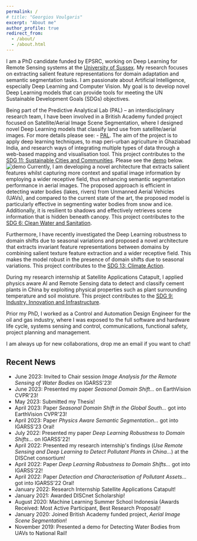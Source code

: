 ```yaml
---
permalink: /
# title: "Georgios Voulgaris"
excerpt: "About me"
author_profile: true
redirect_from:
  - /about/
  - /about.html
---
```


I am a PhD candidate funded by EPSRC, working on Deep Learning for Remote Sensing systems at the [University of Sussex](https://profiles.sussex.ac.uk/p188305-georgios-voulgaris). My research focuses on extracting salient feature representations for domain adaptation and semantic segmentation tasks. I am passionate about Artificial Intelligence, especially Deep Learning and Computer Vision. My goal is to develop novel Deep Learning models that can provide tools for meeting the UN Sustainable Development Goals (SDGs) objectives.

Being part of the Predictive Analytical Lab (PAL) – an interdisciplinary research team, I have been involved in a British Academy funded project focused on Satellite/Aerial Image Scene Segmentation, where I designed novel Deep Learning models that classify land use from satellite/aerial images. For more details please see: - [PAL](https://wearepal.ai/projects/ssrp). The aim of the project is to apply deep learning techniques, to map peri-urban agriculture in Ghaziabad India, and research ways of integrating multiple types of data through a web-based mapping and visualisation tool. This project contributes to the [SDG 11: Sustainable Cities and Communities](https://sdgs.un.org/goals/goal11). Please see the [demo](https://www.youtube.com/watch?v=AFC0Z3B0lzY) below.
![demo](https://gvsam7.github.io/images/Deep_Learning_Satellite_Image_Scene_Classification_Demo.gif)
Currently, I am developing a novel architecture that extracts salient features whilst capturing more context and spatial image information by employing a wider receptive field, thus enhancing semantic segmentation performance in aerial images. The proposed approach is efficient in detecting water bodies (lakes, rivers) from Unmanned Aerial Vehicles (UAVs), and compared to the current state of the art, the proposed model is particularly effective in segmenting water bodies from snow and ice. Additionally, it is resilient to shadows and effectively retrieves scene information that is hidden beneath canopy. This project contributes to the [SDG 6: Clean Water and Sanitation](https://sdgs.un.org/goals/goal6).

Furthermore, I have recently investigated the Deep Learning robustness to domain shifts due to seasonal variations and proposed a novel architecture that extracts invariant feature representations between domains by combining salient texture feature extraction and a wider receptive field. This makes the model robust in the presence of domain shifts due to seasonal variations. This project contributes to the [SDG 13: Climate Action](https://sdgs.un.org/goals/goal13).

During my research internship at Satellite Applications Catapult, I applied physics aware AI and Remote Sensing data to detect and classify cement plants in China by exploiting physical properties such as plant surrounding temperature and soil moisture. This project contributes to the [SDG 9: Industry, Innovation and Infrastructure](https://sdgs.un.org/goals/goal9).

Prior my PhD, I worked as a Control and Automation Design Engineer for the oil and gas industry, where I was exposed to the full software and hardware life cycle, systems sensing and control, communications, functional safety, project planning and management.

I am always up for new collaborations, drop me an email if you want to chat!

## Recent News

* June 2023: Invited to Chair session *Image Analysis for the Remote Sensing of Water Bodies* on IGARSS'23!
* June 2023: Presented my paper *Seasonal Domain Shift...* on EarthVision CVPR'23!
* May 2023: Submitted my Thesis!
* April 2023: Paper *Seasonal Domain Shift in the Global South...* got into EarthVision CVPR'23!
* April 2023: Paper *Physics Aware Semantic Segmentation...* got into IGARSS'23 Oral!
* July 2022: Presented my paper *Deep Learning Robustness to Domain Shifts...* on IGARSS'22!
* April 2022: Presented my research internship's findings (*Use Remote Sensing and Deep Learning to Detect Pollutant Plants in China...*) at the DISCnet consortium!
* April 2022: Paper *Deep Learning Robustness to Domain Shifts...* got into IGARSS'22!
* April 2022: Paper *Detection and Characterisation of Pollutant Assets...* got into IGARSS'22 Oral!
* January 2022: Research Internship Satellite Applications Catapult!
* January 2021: Awarded DISCnet Scholarship!
* August 2020: Machine Learning Summer School Indonesia (Awards Received: Most Active Participant, Best Research Proposal)!
* January 2020: Joined British Academy funded project, *Aerial Image Scene Segmentation*!
* November 2019: Presented a demo for Detecting Water Bodies from UAVs to National Rail!
